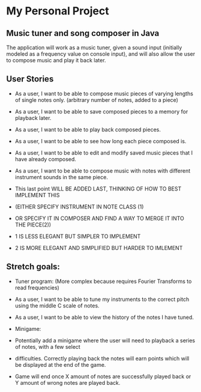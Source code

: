 # My Personal Project

## Music tuner and song composer in Java
The application will work as a music tuner, given a sound input (initially modeled as a frequency value on
console input), and will also allow the user to compose music and play it back later. 

## User Stories

- As a user, I want to be able to compose music pieces of varying lengths of single notes only.
(arbitrary number of notes, added to a piece)
- As a user, I want to be able to save composed pieces to a memory for playback later. 
- As a user, I want to be able to play back composed pieces.
- As a user, I want to be able to see how long each piece composed is.
- As a user, I want to be able to edit and modify saved music pieces that I have already composed. 


- As a user, I want to be able to compose music with notes with different instrument sounds in the same piece.
- This last point WILL BE ADDED LAST, THINKING OF HOW TO BEST IMPLEMENT THIS 
- (EITHER SPECIFY INSTRUMENT IN NOTE CLASS (1)
- OR SPECIFY IT IN COMPOSER AND FIND A WAY TO MERGE IT INTO THE PIECE(2))
- 1 IS LESS ELEGANT BUT SIMPLER TO IMPLEMENT
- 2 IS MORE ELEGANT AND SIMPLIFIED BUT HARDER TO IMLEMENT

## Stretch goals:
- Tuner program: (More complex because requires Fourier Transforms to read frequencies)
- As a user, I want to be able to tune my instruments to the correct pitch using the middle C scale of notes.
- As a user, I want to be able to view the history of the notes I have tuned.

- Minigame:
- Potentially add a minigame where the user will need to playback a series of notes, with a few select
- difficulties. Correctly playing back the notes will earn points which will be displayed at the end of the game.
- Game will end once X amount of notes are successfully played back or Y amount of wrong notes are played back.
